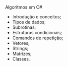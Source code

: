 Algoritmos em C#

- Introdução e conceitos;
- Tipos de dados;
- Subrotinas;
- Estruturas condicionais;
- Comandos de repetição;
- Vetores;
- Strings;
- Matrizes;
- Classes. 

